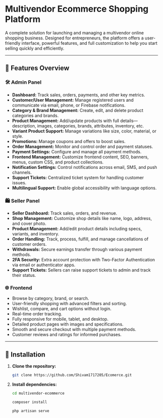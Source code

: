 # Multivendor Ecommerce Shopping Platform

A complete solution for launching and managing a multivendor online shopping business. Designed for entrepreneurs, the platform offers a user-friendly interface, powerful features, and full customization to help you start selling quickly and efficiently.

---

## 🚀 Features Overview

### 🛠 Admin Panel

- **Dashboard:** Track sales, orders, payments, and other key metrics.
- **Customer/User Management:** Manage registered users and communicate via email, phone, or Firebase notifications.
- **Category & Brand Management:** Create, edit, and delete product categories and brands.
- **Product Management:** Add/update products with full details—description, images, categories, brands, attributes, inventory, etc.
- **Variant Product Support:** Manage variations like size, color, material, or style.
- **Promotions:** Manage coupons and offers to boost sales.
- **Order Management:** Monitor and control order and payment statuses.
- **Payment Settings:** Configure and manage all payment methods.
- **Frontend Management:** Customize frontend content, SEO, banners, menus, custom CSS, and product collections.
- **Notification Settings:** Control notifications across email, SMS, and push channels.
- **Support Tickets:** Centralized ticket system for handling customer issues.
- **Multilingual Support:** Enable global accessibility with language options.

### 🛍 Seller Panel

- **Seller Dashboard:** Track sales, orders, and revenue.
- **Shop Management:** Customize shop details like name, logo, address, and cover photo.
- **Product Management:** Add/edit product details including specs, variants, and inventory.
- **Order Handling:** Track, process, fulfill, and manage cancellations of customer orders.
- **Withdrawals:** Secure earnings transfer through various payment methods.
- **2FA Security:** Extra account protection with Two-Factor Authentication via email or authenticator apps.
- **Support Tickets:** Sellers can raise support tickets to admin and track their status.

### 🌐 Frontend

- Browse by category, brand, or search.
- User-friendly shopping with advanced filters and sorting.
- Wishlist, compare, and cart options without login.
- Real-time order tracking.
- Fully responsive for mobile, tablet, and desktop.
- Detailed product pages with images and specifications.
- Smooth and secure checkout with multiple payment methods.
- Customer reviews and ratings for informed purchases.

---

## 🧩 Installation

1. **Clone the repository:**
   ```bash
   git clone https://github.com/Shivam1717205/Ecomerce.git
   ```
2. **Install dependencies:**
   ```bash
   cd multivendor-ecommerce
   ```
   ```bash
   composer install
   ```
   ```bash
   php artisan serve
   ```

